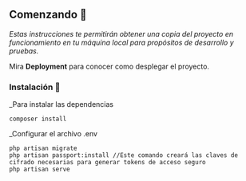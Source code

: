 ## Comenzando 🚀

_Estas instrucciones te permitirán obtener una copia del proyecto en funcionamiento en tu máquina local para propósitos de desarrollo y pruebas._

Mira **Deployment** para conocer como desplegar el proyecto.

### Instalación 🔧

_Para instalar las dependencias


```
composer install
```

_Configurar el archivo .env

```
php artisan migrate
php artisan passport:install //Este comando creará las claves de cifrado necesarias para generar tokens de acceso seguro
php artisan serve

```
